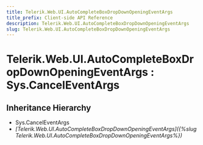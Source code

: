 ```yaml
---
title: Telerik.Web.UI.AutoCompleteBoxDropDownOpeningEventArgs
title_prefix: Client-side API Reference
description: Telerik.Web.UI.AutoCompleteBoxDropDownOpeningEventArgs
slug: Telerik.Web.UI.AutoCompleteBoxDropDownOpeningEventArgs
---
```


# Telerik.Web.UI.AutoCompleteBoxDropDownOpeningEventArgs : Sys.CancelEventArgs

## Inheritance Hierarchy

* Sys.CancelEventArgs
* *[Telerik.Web.UI.AutoCompleteBoxDropDownOpeningEventArgs]({%slug Telerik.Web.UI.AutoCompleteBoxDropDownOpeningEventArgs%})*

